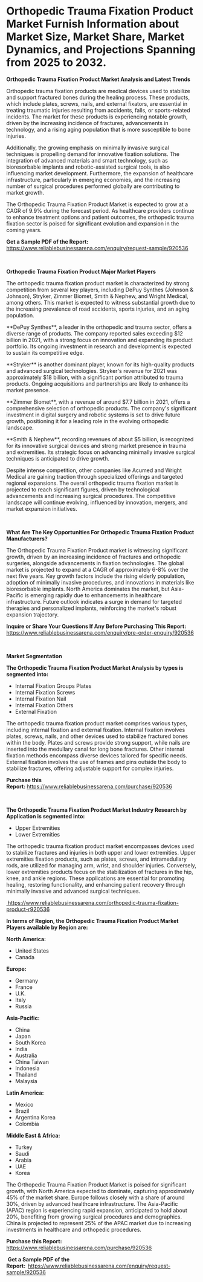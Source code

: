 <p><h1>Orthopedic Trauma Fixation Product Market Furnish Information about Market Size, Market Share, Market Dynamics, and Projections Spanning from 2025 to 2032.</h1></p><p><strong>Orthopedic Trauma Fixation Product Market Analysis and Latest Trends</strong></p>
<p><p>Orthopedic trauma fixation products are medical devices used to stabilize and support fractured bones during the healing process. These products, which include plates, screws, nails, and external fixators, are essential in treating traumatic injuries resulting from accidents, falls, or sports-related incidents. The market for these products is experiencing notable growth, driven by the increasing incidence of fractures, advancements in technology, and a rising aging population that is more susceptible to bone injuries.</p><p>Additionally, the growing emphasis on minimally invasive surgical techniques is propelling demand for innovative fixation solutions. The integration of advanced materials and smart technology, such as bioresorbable implants and robotic-assisted surgical tools, is also influencing market development. Furthermore, the expansion of healthcare infrastructure, particularly in emerging economies, and the increasing number of surgical procedures performed globally are contributing to market growth.</p><p>The Orthopedic Trauma Fixation Product Market is expected to grow at a CAGR of 9.9% during the forecast period. As healthcare providers continue to enhance treatment options and patient outcomes, the orthopedic trauma fixation sector is poised for significant evolution and expansion in the coming years.</p></p>
<p><strong>Get a Sample PDF of the Report:&nbsp;</strong> <a href="https://www.reliablebusinessarena.com/enquiry/request-sample/920536?utm_campaign=2981&utm_medium=2&utm_source=Github&utm_content=ia&utm_term=18042025&utm_id=orthopedic-trauma-fixation-product">https://www.reliablebusinessarena.com/enquiry/request-sample/920536</a></p>
<p>&nbsp;</p>
<p><strong>Orthopedic Trauma Fixation Product Major Market Players</strong></p>
<p><p>The orthopedic trauma fixation product market is characterized by strong competition from several key players, including DePuy Synthes (Johnson & Johnson), Stryker, Zimmer Biomet, Smith & Nephew, and Wright Medical, among others. This market is expected to witness substantial growth due to the increasing prevalence of road accidents, sports injuries, and an aging population.</p><p>**DePuy Synthes**, a leader in the orthopedic and trauma sector, offers a diverse range of products. The company reported sales exceeding $12 billion in 2021, with a strong focus on innovation and expanding its product portfolio. Its ongoing investment in research and development is expected to sustain its competitive edge.</p><p>**Stryker** is another dominant player, known for its high-quality products and advanced surgical technologies. Stryker's revenue for 2021 was approximately $18 billion, with a significant portion attributed to trauma products. Ongoing acquisitions and partnerships are likely to enhance its market presence.</p><p>**Zimmer Biomet**, with a revenue of around $7.7 billion in 2021, offers a comprehensive selection of orthopedic products. The company's significant investment in digital surgery and robotic systems is set to drive future growth, positioning it for a leading role in the evolving orthopedic landscape.</p><p>**Smith & Nephew**, recording revenues of about $5 billion, is recognized for its innovative surgical devices and strong market presence in trauma and extremities. Its strategic focus on advancing minimally invasive surgical techniques is anticipated to drive growth.</p><p>Despite intense competition, other companies like Acumed and Wright Medical are gaining traction through specialized offerings and targeted regional expansions. The overall orthopedic trauma fixation market is projected to reach significant figures, driven by technological advancements and increasing surgical procedures. The competitive landscape will continue evolving, influenced by innovation, mergers, and market expansion initiatives.</p></p>
<p>&nbsp;</p>
<p><strong>What Are The Key Opportunities For Orthopedic Trauma Fixation Product Manufacturers?</strong></p>
<p><p>The Orthopedic Trauma Fixation Product market is witnessing significant growth, driven by an increasing incidence of fractures and orthopedic surgeries, alongside advancements in fixation technologies. The global market is projected to expand at a CAGR of approximately 6-8% over the next five years. Key growth factors include the rising elderly population, adoption of minimally invasive procedures, and innovations in materials like bioresorbable implants. North America dominates the market, but Asia-Pacific is emerging rapidly due to enhancements in healthcare infrastructure. Future outlook indicates a surge in demand for targeted therapies and personalized implants, reinforcing the market's robust expansion trajectory.</p></p>
<p><strong>Inquire or Share Your Questions If Any Before Purchasing This Report:</strong> <a href="https://www.reliablebusinessarena.com/enquiry/pre-order-enquiry/920536?utm_campaign=2981&utm_medium=2&utm_source=Github&utm_content=ia&utm_term=18042025&utm_id=orthopedic-trauma-fixation-product">https://www.reliablebusinessarena.com/enquiry/pre-order-enquiry/920536</a></p>
<p>&nbsp;</p>
<p><strong>Market Segmentation</strong></p>
<p><strong>The Orthopedic Trauma Fixation Product Market Analysis by types is segmented into:</strong></p>
<p><ul><li>Internal Fixation Groups Plates</li><li>Internal Fixation Screws</li><li>Internal Fixation Nail</li><li>Internal Fixation Others</li><li>External Fixation</li></ul></p>
<p><p>The orthopedic trauma fixation product market comprises various types, including internal fixation and external fixation. Internal fixation involves plates, screws, nails, and other devices used to stabilize fractured bones within the body. Plates and screws provide strong support, while nails are inserted into the medullary canal for long bone fractures. Other internal fixation methods encompass diverse devices tailored for specific needs. External fixation involves the use of frames and pins outside the body to stabilize fractures, offering adjustable support for complex injuries.</p></p>
<p><strong>Purchase this Report:&nbsp;</strong><a href="https://www.reliablebusinessarena.com/purchase/920536?utm_campaign=2981&utm_medium=2&utm_source=Github&utm_content=ia&utm_term=18042025&utm_id=orthopedic-trauma-fixation-product">https://www.reliablebusinessarena.com/purchase/920536</a></p>
<p>&nbsp;</p>
<p><strong>The Orthopedic Trauma Fixation Product Market Industry Research by Application is segmented into:</strong></p>
<p><ul><li>Upper Extremities</li><li>Lower Extremities</li></ul></p>
<p><p>The orthopedic trauma fixation product market encompasses devices used to stabilize fractures and injuries in both upper and lower extremities. Upper extremities fixation products, such as plates, screws, and intramedullary rods, are utilized for managing arm, wrist, and shoulder injuries. Conversely, lower extremities products focus on the stabilization of fractures in the hip, knee, and ankle regions. These applications are essential for promoting healing, restoring functionality, and enhancing patient recovery through minimally invasive and advanced surgical techniques.</p></p>
<p><a href="https://www.reliablebusinessarena.com/orthopedic-trauma-fixation-product-r920536?utm_campaign=2981&utm_medium=2&utm_source=Github&utm_content=ia&utm_term=18042025&utm_id=orthopedic-trauma-fixation-product">&nbsp;https://www.reliablebusinessarena.com/orthopedic-trauma-fixation-product-r920536</a></p>
<p><strong>In terms of Region, the Orthopedic Trauma Fixation Product Market Players available by Region are:</strong></p>
<p>
    <p> <strong> North America: </strong>
        <ul>
            <li>United States</li>
            <li>Canada</li>
        </ul>
        </p> 
    <p> <strong> Europe: </strong>
        <ul>
            <li>Germany</li>
            <li>France</li>
            <li>U.K.</li>
            <li>Italy</li>
            <li>Russia</li>
        </ul>
        </p> 
    <p> <strong> Asia-Pacific: </strong>
        <ul>
            <li>China</li>
            <li>Japan</li>
            <li>South Korea</li>
            <li>India</li>
            <li>Australia</li>
            <li>China Taiwan</li>
            <li>Indonesia</li>
            <li>Thailand</li>
            <li>Malaysia</li>
        </ul>
        </p> 
    <p> <strong> Latin America: </strong>
        <ul>
            <li>Mexico</li>
            <li>Brazil</li>
            <li>Argentina Korea</li>
            <li>Colombia</li>
        </ul>
        </p> 
    <p> <strong> Middle East & Africa: </strong>
        <ul>
            <li>Turkey</li>
            <li>Saudi</li>
            <li>Arabia</li>
            <li>UAE</li>
            <li>Korea</li>
        </ul>
    </p>
    </p>
<p><p>The Orthopedic Trauma Fixation Product Market is poised for significant growth, with North America expected to dominate, capturing approximately 45% of the market share. Europe follows closely with a share of around 30%, driven by advanced healthcare infrastructure. The Asia-Pacific (APAC) region is experiencing rapid expansion, anticipated to hold about 20%, benefiting from growing surgical procedures and demographics. China is projected to represent 25% of the APAC market due to increasing investments in healthcare and orthopedic procedures.</p></p>
<p><strong>Purchase this Report: </strong><a href="https://www.reliablebusinessarena.com/purchase/920536?utm_campaign=2981&utm_medium=2&utm_source=Github&utm_content=ia&utm_term=18042025&utm_id=orthopedic-trauma-fixation-product">https://www.reliablebusinessarena.com/purchase/920536</a></p>
<p>&nbsp;<strong>Get a Sample PDF of the Report:&nbsp;&nbsp;</strong><a href="https://www.reliablebusinessarena.com/enquiry/request-sample/920536?utm_campaign=2981&utm_medium=2&utm_source=Github&utm_content=ia&utm_term=18042025&utm_id=orthopedic-trauma-fixation-product">https://www.reliablebusinessarena.com/enquiry/request-sample/920536</a></p>
<p><strong></strong></p>
<p><p></p><p></p><p></p></p>